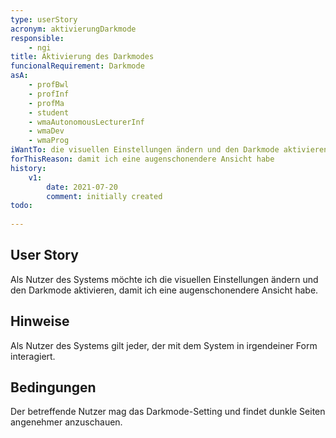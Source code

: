 ```yaml
---
type: userStory
acronym: aktivierungDarkmode
responsible:
	- ngi
title: Aktivierung des Darkmodes
funcionalRequirement: Darkmode
asA: 
    - profBwl
    - profInf
    - profMa
    - student
    - wmaAutonomousLecturerInf
    - wmaDev
    - wmaProg
iWantTo: die visuellen Einstellungen ändern und den Darkmode aktivieren
forThisReason: damit ich eine augenschonendere Ansicht habe
history:
	v1:
		date: 2021-07-20
		comment: initially created
todo:
	
---
```


## User Story
Als Nutzer des Systems möchte ich die visuellen Einstellungen ändern und den Darkmode aktivieren, damit ich eine augenschonendere Ansicht habe.

## Hinweise
Als Nutzer des Systems gilt jeder, der mit dem System in irgendeiner Form interagiert.

## Bedingungen
Der betreffende Nutzer mag das Darkmode-Setting und findet dunkle Seiten angenehmer anzuschauen.